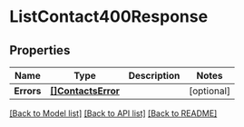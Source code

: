 # ListContact400Response

## Properties

Name | Type | Description | Notes
------------ | ------------- | ------------- | -------------
**Errors** | [**[]ContactsError**](ContactsError.md) |  |[optional] 

[[Back to Model list]](../README.md#documentation-for-models) [[Back to API list]](../README.md#documentation-for-api-endpoints) [[Back to README]](../README.md)


